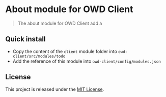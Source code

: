 # About module for OWD Client
> The about module for OWD Client add a 


## Quick install
- Copy the content of the `client` module folder into `owd-client/src/modules/todo`
- Add the reference of this module into `owd-client/config/modules.json` 

## License
This project is released under the [MIT License](LICENSE).
